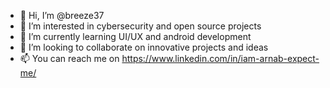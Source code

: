 - 👋 Hi, I’m @breeze37
- 👀 I’m interested in cybersecurity and open source projects
- 🌱 I’m currently learning UI/UX and android development
- 💞️ I’m looking to collaborate on innovative projects and ideas
- 📫 You can reach me on https://www.linkedin.com/in/iam-arnab-expect-me/

<!---
breeze37/breeze37 is a ✨ special ✨ repository because its `README.md` (this file) appears on your GitHub profile.
You can click the Preview link to take a look at your changes.
--->
